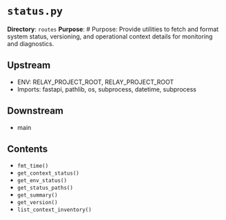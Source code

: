 # `status.py`

**Directory**: `routes`
**Purpose**: # Purpose: Provide utilities to fetch and format system status, versioning, and operational context details for monitoring and diagnostics.

## Upstream
- ENV: RELAY_PROJECT_ROOT, RELAY_PROJECT_ROOT
- Imports: fastapi, pathlib, os, subprocess, datetime, subprocess

## Downstream
- main

## Contents
- `fmt_time()`
- `get_context_status()`
- `get_env_status()`
- `get_status_paths()`
- `get_summary()`
- `get_version()`
- `list_context_inventory()`